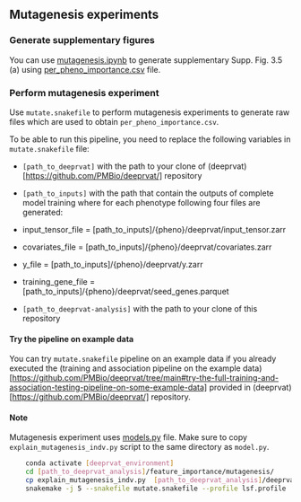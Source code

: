 ## Mutagenesis experiments

### Generate supplementary figures

You can use [mutagenesis.ipynb](https://github.com/PMBio/deeprvat-analysis/blob/main/feature_importance/mutagenesis/mutagenesis.ipynb) to generate supplementary Supp. Fig. 3.5 (a) using [per_pheno_importance.csv](https://github.com/PMBio/deeprvat-analysis/blob/main/feature_importance/mutagenesis/per_pheno_importance.csv) file. 

### Perform mutagenesis experiment

Use `mutate.snakefile` to perform mutagenesis experiments to generate raw files which are used to obtain `per_pheno_importance.csv`. 

To be able to run this pipeline, you need to replace the following variables in `mutate.snakefile` file:
-  `[path_to_deeprvat]` with the path to your clone of (deeprvat)[https://github.com/PMBio/deeprvat/] repository  
-  `[path_to_inputs]` with the path that contain the outputs of complete model training where for each phenotype following four files are generated:

-  input_tensor_file = [path_to_inputs]/{pheno}/deeprvat/input_tensor.zarr
-  covariates_file = [path_to_inputs]/{pheno}/deeprvat/covariates.zarr
-  y_file = [path_to_inputs]/{pheno}/deeprvat/y.zarr
-  training_gene_file = [path_to_inputs]/{pheno}/deeprvat/seed_genes.parquet

- `[path_to_deeprvat-analysis]`  with the path to your clone of this repository  

#### Try the pipeline on example data

You can try `mutate.snakefile` pipeline on an example data if you already executed the (training and association pipeline on the example data)[https://github.com/PMBio/deeprvat/tree/main#try-the-full-training-and-association-testing-pipeline-on-some-example-data] provided in (deeprvat)[https://github.com/PMBio/deeprvat/] repository.  


#### Note

Mutagenesis experiment uses [models.py](https://github.com/PMBio/deeprvat/blob/master/deeprvat/deeprvat/models.py) file. Make sure to copy `explain_mutagenesis_indv.py` script to the same directory as `model.py`. 


```bash
	conda activate [deeprvat_environment]
	cd [path_to_deeprvat_analysis]/feature_importance/mutagenesis/
	cp explain_mutagenesis_indv.py  [path_to_deeprvat_analysis]/deeprvat/deeprvat/deeprvat/
	snakemake -j 5 --snakefile mutate.snakefile --profile lsf.profile 
```

